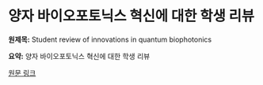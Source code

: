 # 양자 바이오포토닉스 혁신에 대한 학생 리뷰

**원제목:** Student review of innovations in quantum biophotonics

**요약:** 양자 바이오포토닉스 혁신에 대한 학생 리뷰

[원문 링크](https://scholar.google.com/scholar_url?url=https://ijet.ise.pw.edu.pl/index.php/ijet/article/view/10.24425-ijet.2025.153634/3052&hl=ko&sa=X&d=3766743333737570585&ei=6ip1aJiuKeOM6rQPxIaTgQs&scisig=AAZF9b-nHBEe5WJwVjN7h8E_P5FM&oi=scholaralrt&hist=BNQUaiIAAAAJ:10581897639498977820:AAZF9b-fNfZuhucd7Ty3tYDW5eyU&html=&pos=0&folt=kw-top)

